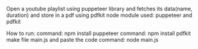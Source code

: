 Open a youtube playlist using puppeteer library and fetches its data(name, duration) and store in a pdf using pdfkit
node module used:
 puppeteer and pdfkit

How to run:
command: npm install puppeteer
command: npm install pdfkit
make file main.js and paste the code
command: node main.js